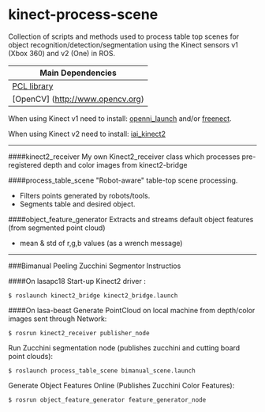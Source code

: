 # kinect-process-scene
Collection of scripts and methods used to process table top scenes for object recognition/detection/segmentation using the Kinect sensors v1 (Xbox 360) and v2 (One) in ROS.

| Main Dependencies  |
| ------------- |
| [PCL library](http://www.pointclouds.org) |
| [OpenCV] (http://www.opencv.org)|

When using Kinect v1 need to install: [openni_launch](https://github.com/ros-drivers/openni_launch) and/or [freenect](http://wiki.ros.org/freenect_launch).

When using  Kinect v2 need to install: [iai_kinect2](https://github.com/code-iai/iai_kinect2)

---

####kinect2_receiver
My own Kinect2_receiver class which processes pre-registered depth and color images from kinect2-bridge

####process_table_scene
"Robot-aware" table-top scene processing. 
- Filters points generated by robots/tools. 
- Segments table and desired object.

####object_feature_generator
Extracts and streams default object features (from segmented point cloud)
- mean & std of r,g,b values (as a wrench message)
---
###Bimanual Peeling Zucchini Segmentor Instructios

####On lasapc18
Start-up Kinect2 driver :
```
$ roslaunch kinect2_bridge kinect2_bridge.launch
```

####On lasa-beast
Generate PointCloud on local machine from depth/color images sent through Network:
```
$ rosrun kinect2_receiver publisher_node
```
Run Zucchini segmentation node (publishes zucchini and cutting board point clouds):
```
$ roslaunch process_table_scene bimanual_scene.launch
```
Generate Object Features Online (Publishes Zucchini Color Features):
```
$ rosrun object_feature_generator feature_generator_node
```
